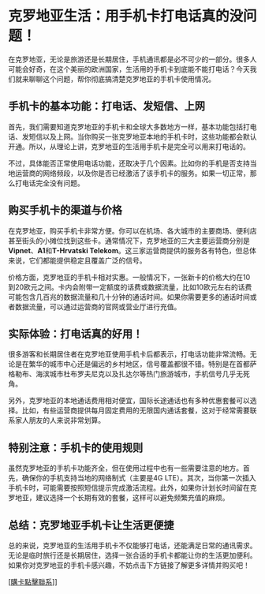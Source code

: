 # 克罗地亚生活：用手机卡打电话真的没问题！

在克罗地亚，无论是旅游还是长期居住，手机通讯都是必不可少的一部分。很多人可能会好奇，在这个美丽的欧洲国家，生活用的手机卡到底能不能打电话？今天我们就来聊聊这个问题，帮你彻底搞清楚克罗地亚的手机卡使用情况。

## 手机卡的基本功能：打电话、发短信、上网

首先，我们需要知道克罗地亚的手机卡和全球大多数地方一样，基本功能包括打电话、发短信以及上网。当你购买一张克罗地亚本地的手机卡时，这些功能都会默认开通。所以，从理论上讲，克罗地亚的生活用手机卡是完全可以用来打电话的。

不过，具体能否正常使用电话功能，还取决于几个因素。比如你的手机是否支持当地运营商的网络频段，以及你是否已经激活了该手机卡的服务。如果一切正常，那么打电话完全没有问题。

## 购买手机卡的渠道与价格

在克罗地亚，购买手机卡非常方便。你可以在机场、各大城市的主要商场、便利店甚至街头的小摊位找到这些卡。通常情况下，克罗地亚的三大主要运营商分别是**Vipnet**、**A1**和**T-Hrvatski Telekom**。这三家运营商提供的服务各有特色，但总体来说，它们都能提供稳定且覆盖广泛的信号。

价格方面，克罗地亚的手机卡相对实惠。一般情况下，一张新卡的价格大约在10到20欧元之间。卡内会附带一定额度的话费或数据流量，比如10欧元左右的话费可能包含几百兆的数据流量和几十分钟的通话时间。如果你需要更多的通话时间或者数据流量，可以通过运营商的官网或营业厅进行充值。

## 实际体验：打电话真的好用！

很多游客和长期居住者在克罗地亚使用手机卡后都表示，打电话功能非常流畅。无论是在繁华的城市中心还是偏远的乡村地区，信号覆盖都很不错。特别是在首都萨格勒布、海滨城市杜布罗夫尼克以及扎达尔等热门旅游城市，手机信号几乎无死角。

另外，克罗地亚的本地通话费用相对便宜，国际长途通话也有多种优惠套餐可以选择。比如，有些运营商提供每月固定费用的无限国内通话套餐，这对于经常需要联系家人朋友的人来说非常划算。

## 特别注意：手机卡的使用规则

虽然克罗地亚的手机卡功能齐全，但在使用过程中也有一些需要注意的地方。首先，确保你的手机支持当地的网络制式（主要是4G LTE）。其次，当你第一次插入手机卡时，可能需要按照短信提示完成激活流程。此外，如果你计划长时间留在克罗地亚，建议选择一个长期有效的套餐，这样可以避免频繁充值的麻烦。

## 总结：克罗地亚手机卡让生活更便捷

总的来说，克罗地亚的生活用手机卡不仅能够打电话，还能满足日常的通讯需求。无论是临时旅行还是长期居住，选择一张合适的手机卡都能让你的生活更加便利。如果你对克罗地亚的手机卡感兴趣，不妨点击下方链接了解更多详情并购买吧！

[[購卡點擊聯系](https://t.me/s/esim1088)]]